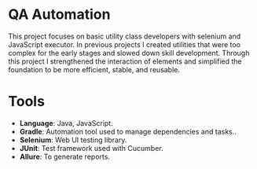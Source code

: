 # QA Automation

This project focuses on basic utility class developers with selenium and JavaScript executor. In previous projects I created utilities that were too complex for the early stages and slowed down skill development. Through this project I strengthened the interaction of elements and simplified the foundation to be more efficient, stable, and reusable.
# Tools
-   **Language**: Java, JavaScript.
-   **Gradle**: Automation tool used to manage dependencies and tasks..
-   **Selenium**: Web UI testing library.
-   **JUnit**: Test framework used with Cucumber.
-   **Allure**: To generate reports.